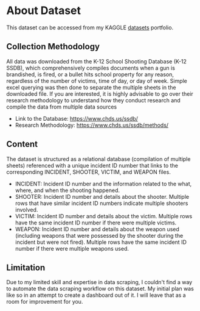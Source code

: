 # About Dataset

This dataset can be accessed from my KAGGLE [datasets](https://www.kaggle.com/datasets/shilongzhuang/us-school-shootings-19702022) portfolio. 

## Collection Methodology
All data was downloaded from the K-12 School Shooting Database (K-12 SSDB), which comprehensively compiles documents when a gun is brandished, is fired, or a bullet hits school property for any reason, regardless of the number of victims, time of day, or day of week. Simple excel querying was then done to separate the multiple sheets in the downloaded file. If you are interested, it is highly advisable to go over their research methodology to understand how they conduct research and compile the data from multiple data sources

- Link to the Database: https://www.chds.us/ssdb/
- Research Methodology: https://www.chds.us/ssdb/methods/

## Content
The dataset is structured as a relational database (compilation of multiple sheets) referenced with a unique incident ID number that links to the corresponding INCIDENT, SHOOTER, VICTIM, and WEAPON files.

- INCIDENT: Incident ID number and the information related to the what, where, and when the shooting happened.
- SHOOTER: Incident ID number and details about the shooter. Multiple rows that have similar incident ID numbers indicate multiple shooters involved.
- VICTIM: Incident ID number and details about the victim. Multiple rows have the same incident ID number if there were multiple victims.
- WEAPON: Incident ID number and details about the weapon used (including weapons that were possessed by the shooter during the incident but were not fired). Multiple rows have the same incident ID number if there were multiple weapons used.

## Limitation
Due to my limited skill and expertise in data scraping, I couldn't find a way to automate the data scraping workflow on this dataset. My initial plan was like so in an attempt to create a dashboard out of it. I will leave that as a room for improvement for you.

